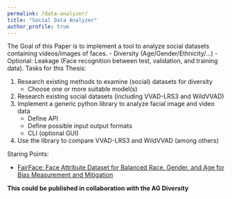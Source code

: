 ```yaml
---
permalink: /data-analyzer/
title: "Social Data Analyzer"
author_profile: true
---
```

The Goal of this Paper is to implement a tool to analyze social datasets containing videos/images of faces.
     - Diversity (Age/Gender/Ethnicity/...)
     - Optional: Leakage (Face recognition between test, validation, and training data).
Tasks for this Thesis:
1. Research existing methods to examine (social) datasets for diversity
    - Choose one or more suitable model(s)
1. Research existing social datasets (including VVAD-LRS3 and WildVVAD)
1. Implement a generic python library to analyze facial image and video data
    - Define API
    - Define possible input output formats
    - CLI (optional GUI)
1. Use the library to compare VVAD-LRS3 and WildVVAD (among others)



Staring Points:
 - [FairFace: Face Attribute Dataset for Balanced Race, Gender, and Age
for Bias Measurement and Mitigation](https://openaccess.thecvf.com/content/WACV2021/papers/Karkkainen_FairFace_Face_Attribute_Dataset_for_Balanced_Race_Gender_and_Age_WACV_2021_paper.pdf)



**This could be published in collaboration with the AG Diversity**